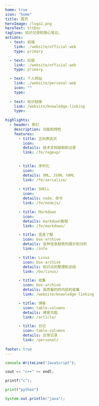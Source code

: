 ```yaml
---
home: true
icon: "home"
title: 首页
heroImage: /logo2.png
heroText: SttDoc
tagline: 知识记录和随心笔记。
actions:
  - text: 前端
    link: ./website/official-web
    type: primary

  - text: 后端
    link: ./website/official-web
    type: primary

  - text: 个人网站
    link: ./website/personal-web
    icon: ""
    type: 
    
  - text: 知识链接
    link: /website/knowledge-linking
    type: 
    
highlights:
  - header: 索引
    description: 功能和特性
    features:
      - title: 正则表达式
        icon: 
        details: 技术文档插叙和记录
        link: /fe/regexp/

      
      - title: 序列化
        icon: 
        details: XML、JSON、YAML
        link: /fe/serialize/
        
      - title: SHELL
        icon: 
        details: node、命令
        link: /fe/nodejs/

      - title: Markdown
        icon: 
        details: markdown教程
        link: /fe/markdown/

      - title: 信息了解
        icon: box-archive
        details: 各种信息趋势的展示和分析
        link: /info

      - title: Linux
        icon: box-archive
        details: 知识点的整理和总结
        link: /be/linux/

      - title: 收集
        icon: box-archive
        details: 高质量的的内容的收集
        link: /website/knowledge-linking

      - title: 博客
        icon: table-columns
        details: 博客功能
        link: /article/

      - title: 日记
        icon: table-columns
        details: 日常记录
        link: /personal/
        
footer: true
---
```



```js
console.WriteLine("JavaScript");
```

```c++
cout << "c++" << endl;
```

```c
printf("c");
```

```python
print("python")
```

```java
System.out.println("java");
```
